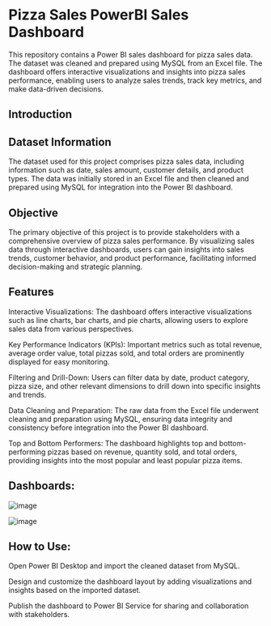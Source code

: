 # Pizza Sales PowerBI Sales Dashboard

This repository contains a Power BI sales dashboard for pizza sales data. The dataset was cleaned and prepared using MySQL from an Excel file. The dashboard offers interactive visualizations and insights into pizza sales performance, enabling users to analyze sales trends, track key metrics, and make data-driven decisions.

## Introduction

## Dataset Information

The dataset used for this project comprises pizza sales data, including information such as date, sales amount, customer details, and product types. The data was initially stored in an Excel file and then cleaned and prepared using MySQL for integration into the Power BI dashboard.

## Objective

The primary objective of this project is to provide stakeholders with a comprehensive overview of pizza sales performance. By visualizing sales data through interactive dashboards, users can gain insights into sales trends, customer behavior, and product performance, facilitating informed decision-making and strategic planning.

## Features

Interactive Visualizations: The dashboard offers interactive visualizations such as line charts, bar charts, and pie charts, allowing users to explore sales data from various perspectives.

Key Performance Indicators (KPIs): Important metrics such as total revenue, average order value, total pizzas sold, and total orders are prominently displayed for easy monitoring.

Filtering and Drill-Down: Users can filter data by date, product category, pizza size, and other relevant dimensions to drill down into specific insights and trends.

Data Cleaning and Preparation: The raw data from the Excel file underwent cleaning and preparation using MySQL, ensuring data integrity and consistency before integration into the Power BI dashboard.

Top and Bottom Performers: The dashboard highlights top and bottom-performing pizzas based on revenue, quantity sold, and total orders, providing insights into the most popular and least popular pizza items.

## Dashboards: 
![image](https://github.com/Sreshta05/Pizza-Sales/assets/76899515/a68d2069-8288-4951-8fd6-8bbc21426217)

![image](https://github.com/Sreshta05/Pizza-Sales/assets/76899515/82973341-8518-44e2-96f4-c8c3778728fb)

## How to Use:

Open Power BI Desktop and import the cleaned dataset from MySQL.

Design and customize the dashboard layout by adding visualizations and insights based on the imported dataset.

Publish the dashboard to Power BI Service for sharing and collaboration with stakeholders.


